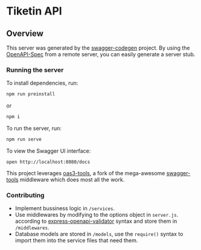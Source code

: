 # Tiketin API

## Overview

This server was generated by the [swagger-codegen](https://github.com/swagger-api/swagger-codegen) project.  By using the [OpenAPI-Spec](https://github.com/OAI/OpenAPI-Specification) from a remote server, you can easily generate a server stub.

### Running the server

To install dependencies, run:

``` bash
npm run preinstall
```

or

``` bash
npm i
```

To run the server, run:

``` bash
npm run serve
```

To view the Swagger UI interface:

```
open http://localhost:8080/docs
```

This project leverages [oas3-tools](https://github.com/bug-hunters/oas3-tools), a fork of the mega-awesome [swagger-tools](https://github.com/apigee-127/swagger-tools) middleware which does most all the work.

### Contributing

- Implement bussiness logic in `/services`.  
- Use middlewares by modifying to the options object in `server.js`. according to [express-openapi-validator](https://github.com/cdimascio/express-openapi-validator#readme) syntax and store them in `/middlewares`.  
- Database models are stored in `/models`, use the `require()` syntax to import them into the service files that need them.  
